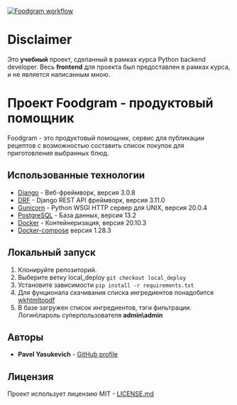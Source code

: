 [![Foodgram workflow](https://github.com/PavelYasukevich/foodgram-project/actions/workflows/foodgram_workflow.yaml/badge.svg)](https://github.com/PavelYasukevich/foodgram-project/actions/workflows/foodgram_workflow.yaml)

# Disclaimer

Это **учебный** проект, сделанный в рамках курса Python backend developer. Весь **frontend** для проекта был предоставлен в рамках курса, и не является написанным мною.

# Проект Foodgram - продуктовый помощник

Foodgram - это продуктовый помощник, сервис для публикации рецептов с возможностью составить список покупок для приготовления выбранных блюд.

## Использованные технологии

* [Django](https://www.djangoproject.com/) - Веб-фреймворк, версия 3.0.8
* [DRF](https://www.django-rest-framework.org/) - Django REST API фреймворк, версия 3.11.0
* [Gunicorn](https://gunicorn.org/) - Python WSGI HTTP сервер для UNIX, версия 20.0.4
* [PostgreSQL](https://www.postgresql.org/) - База данных, версия 13.2
* [Docker](https://docs.docker.com/) - Контейнеризация, версия 20.10.3
* [Docker-compose](https://docs.docker.com/compose/) версия 1.28.3

## Локальный запуск
1. Клонируйте репозиторий.
2. Выберите ветку local_deploy `git checkout local_deploy`
3. Установите зависимости `pip install -r requirements.txt`
4. Для фунционала скачивания списка ингредиентов понадобится [wkhtmltopdf](https://wkhtmltopdf.org/)
5. В базе загружен список ингредиентов, тэги фильтрации. Логин\пароль суперпользователя **admin\admin**

## Авторы

* **Pavel Yasukevich** - [GitHub profile](https://github.com/PavelYasukevich)

## Лицензия

Проект использует лицензию MIT - [LICENSE.md](LICENSE.md)
